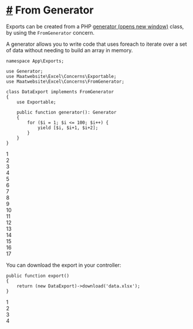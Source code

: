[#](#from-generator) From Generator
===================================

Exports can be created from a PHP [generator (opens new window)](https://www.php.net/manual/en/class.generator.php) class, by using the `FromGenerator` concern.

A generator allows you to write code that uses foreach to iterate over a set of data without needing to build an array in memory.

    namespace App\Exports;
    
    use Generator;
    use Maatwebsite\Excel\Concerns\Exportable;
    use Maatwebsite\Excel\Concerns\FromGenerator;
    
    class DataExport implements FromGenerator
    {
        use Exportable;
    
        public function generator(): Generator
        {
            for ($i = 1; $i <= 100; $i++) {
                yield [$i, $i+1, $i+2];
            }
        }
    }
    

1  
2  
3  
4  
5  
6  
7  
8  
9  
10  
11  
12  
13  
14  
15  
16  
17  

You can download the export in your controller:

    public function export() 
    {
        return (new DataExport)->download('data.xlsx');
    }
    

1  
2  
3  
4